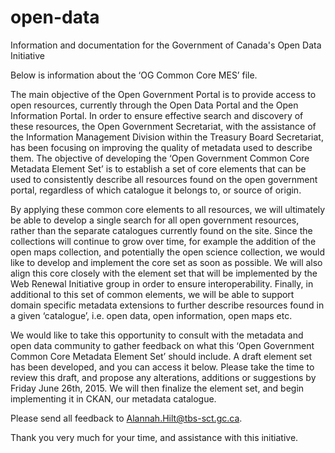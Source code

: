 open-data
=========

Information and documentation for the Government of Canada's Open Data Initiative

Below is information about the ‘OG Common Core MES’ file.

The main objective of the Open Government Portal is to provide access to open resources, currently through the Open Data Portal and the Open Information Portal. In order to ensure effective search and discovery of these resources, the Open Government Secretariat, with the assistance of the Information Management Division within the Treasury Board Secretariat,  has been focusing on improving the quality of metadata used to describe them. The objective of developing the ‘Open Government Common Core Metadata Element Set’ is to establish a set of core elements that can be used to consistently describe all resources found on the open government portal, regardless of which catalogue it belongs to, or source of origin.

By applying these common core elements to all resources, we will ultimately be able to develop a single search for all open government resources, rather than the separate catalogues currently found on the site. Since the collections will continue to grow over time, for example the addition of the open maps collection, and potentially the open science collection, we would like to develop and implement the core set as soon as possible. We will also align this core closely with the element set that will be implemented by the Web Renewal Initiative group in order to ensure interoperability. Finally, in additional to this set of common elements, we will be able to support domain specific metadata extensions to further describe resources found in a given ‘catalogue’, i.e. open data, open information, open maps etc.

We would like to take this opportunity to consult with the metadata and open data community to gather feedback on what this ‘Open Government Common Core Metadata Element Set’ should include. A draft element set has been developed, and you can access it below. Please take the time to review this draft, and propose any alterations, additions or suggestions by Friday June 26th, 2015. We will then finalize the element set, and begin implementing it in CKAN, our metadata catalogue.

Please send all feedback to Alannah.Hilt@tbs-sct.gc.ca.

Thank you very much for your time, and assistance with this initiative.
